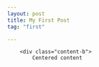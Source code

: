 ```yaml
---
layout: post
title: My First Post
tag: "first"

---
```


<!--<div class="not-fullscreen background parallax" style="background-image:url('http://www.minimit.com/images/picjumbo.com_IMG_6643.jpg');" data-img-width="1600" data-img-height="1064" data-diff="100">
    <div class="content-a">  -->
        <div class="content-b">
            Centered content
 